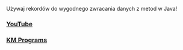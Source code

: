 Używaj rekordów do wygodnego zwracania danych z metod w Java!

### [YouTube](https://youtu.be/Dg9JLgSTJXA)
### [KM Programs](https://km-programs.pl/)